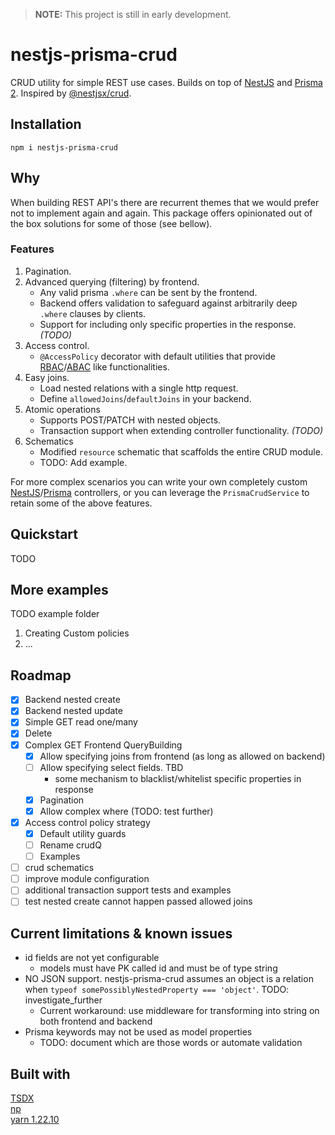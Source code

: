 > **NOTE:** This project is still in early development.

# nestjs-prisma-crud

CRUD utility for simple REST use cases. Builds on top of [NestJS](https://github.com/nestjs/nest) and [Prisma 2](https://github.com/prisma/prisma). Inspired by [@nestjsx/crud](https://github.com/nestjsx).

## Installation

    npm i nestjs-prisma-crud

## Why

When building REST API's there are recurrent themes that we would prefer not to implement again and again. This package offers opinionated out of the box solutions for some of those (see bellow).

### Features

1. Pagination.
2. Advanced querying (filtering) by frontend.
    - Any valid prisma `.where` can be sent by the frontend.
    - Backend offers validation to safeguard against arbitrarily deep `.where` clauses by clients.
    - Support for including only specific properties in the response. _(TODO)_
3. Access control.
    - `@AccessPolicy` decorator with default utilities that provide [RBAC](https://en.wikipedia.org/wiki/Role-based_access_control)/[ABAC](https://en.wikipedia.org/wiki/Attribute-based_access_control) like functionalities.
4. Easy joins.
    - Load nested relations with a single http request.
    - Define `allowedJoins`/`defaultJoins` in your backend.
5. Atomic operations
    - Supports POST/PATCH with nested objects.
    - Transaction support when extending controller functionality. _(TODO)_
6. Schematics
    - Modified `resource` schematic that scaffolds the entire CRUD module.
    - TODO: Add example.

For more complex scenarios you can write your own completely custom [NestJS](https://github.com/nestjs/nest)/[Prisma](https://github.com/prisma/prisma) controllers, or you can leverage the `PrismaCrudService` to retain some of the above features.

## Quickstart

TODO

## More examples

TODO example folder

1. Creating Custom policies
2. ...

## Roadmap

-   [x] Backend nested create
-   [x] Backend nested update
-   [x] Simple GET read one/many
-   [x] Delete
-   [x] Complex GET Frontend QueryBuilding
    -   [x] Allow specifying joins from frontend (as long as allowed on backend)
    -   [ ] Allow specifying select fields. TBD
        -   some mechanism to blacklist/whitelist specific properties in response
    -   [x] Pagination
    -   [x] Allow complex where (TODO: test further)
-   [x] Access control policy strategy
    -   [x] Default utility guards
    -   [ ] Rename crudQ
    -   [ ] Examples
-   [ ] crud schematics
-   [ ] improve module configuration
-   [ ] additional transaction support tests and examples
-   [ ] test nested create cannot happen passed allowed joins

## Current limitations & known issues

-   id fields are not yet configurable
    -   models must have PK called id and must be of type string
-   NO JSON support. nestjs-prisma-crud assumes an object is a relation when `typeof somePossiblyNestedProperty === 'object'`. TODO: investigate_further
    -   Current workaround: use middleware for transforming into string on both frontend and backend
-   Prisma keywords may not be used as model properties
    -   TODO: document which are those words or automate validation

## Built with

[TSDX](https://github.com/formium/tsdx)<br>
[np](https://github.com/sindresorhus/np)<br>
[yarn 1.22.10](https://yarnpkg.com/)
